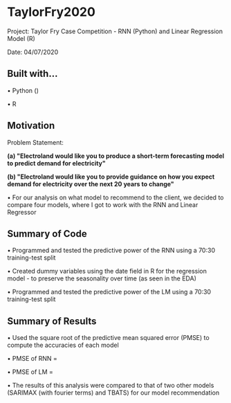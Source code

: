 # TaylorFry2020

Project: Taylor Fry Case Competition - RNN (Python) and Linear Regression Model (R)

Date: 04/07/2020

## Built with...

• Python ()

• R

## Motivation 

Problem Statement:

<b>(a) "Electroland would like you to produce a short-term forecasting model to predict demand for electricity"</b>

<b>(b) "Electroland would like you to provide guidance on how you expect demand for electricity over the next 20 years to change"</b>

  • For our analysis on what model to recommend to the client, we decided to compare four models, where I got to work with the RNN and Linear Regressor
  
## Summary of Code
  
  • Programmed and tested the predictive power of the RNN using a 70:30 training-test split
  
  • Created dummy variables using the date field in R for the regression model - to preserve the seasonality over time (as seen in the EDA)
  
  • Programmed and tested the predictive power of the LM using a 70:30 training-test split
  
## Summary of Results
  • Used the square root of the predictive mean squared error (PMSE) to compute the accuracies of each model
  
  • PMSE of RNN = 
  
  • PMSE of LM = 
  
  • The results of this analysis were compared to that of two other models (SARIMAX (with fourier terms) and TBATS) for our model recommendation
